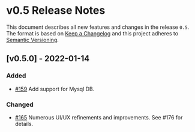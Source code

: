 # v0.5 Release Notes

This document describes all new features and changes in the release `0.5`. The format is based on [Keep a Changelog](https://keepachangelog.com/en/1.0.0/) and this project adheres to [Semantic Versioning](https://semver.org/spec/v2.0.0.html).

## [v0.5.0] - 2022-01-14

### Added

- [#159](https://github.com/nautobot/nautobot-app-circuit-maintenance/issues/159) Add support for Mysql DB.

### Changed

- [#165](https://github.com/nautobot/nautobot-app-circuit-maintenance/issues/165) Numerous UI/UX refinements and improvements. See #176 for details.
